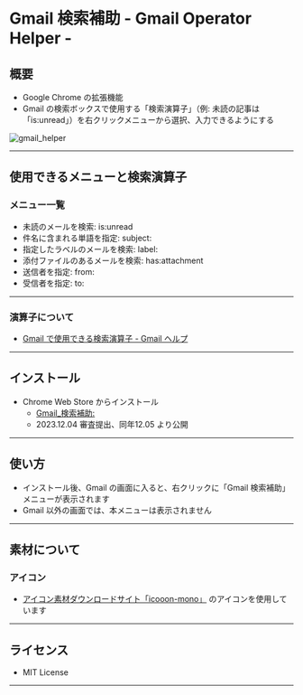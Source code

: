 # Gmail 検索補助 - Gmail Operator Helper -

## 概要

* Google Chrome の拡張機能
* Gmail の検索ボックスで使用する「検索演算子」（例: 未読の記事は「is:unread」）を右クリックメニューから選択、入力できるようにする

![gmail_helper](https://github.com/mikiakira/gmail_operator_helper/assets/7257513/9b85232f-90d8-4e60-88f3-e3c67266c5a1)


---

## 使用できるメニューと検索演算子

### メニュー一覧
* 未読のメールを検索: is:unread
* 件名に含まれる単語を指定: subject:
* 指定したラベルのメールを検索: label:
* 添付ファイルのあるメールを検索: has:attachment
* 送信者を指定: from:
* 受信者を指定: to:

---

### 演算子について

* [Gmail で使用できる検索演算子 - Gmail ヘルプ](https://support.google.com/mail/answer/7190?hl=ja)

---

## インストール

* Chrome Web Store からインストール
  - [Gmail_検索補助:](https://chromewebstore.google.com/detail/nkkpdhhloipeefegfmokeifgdnjaafeo?hl=ja)
  - 2023.12.04 審査提出、同年12.05 より公開
---

## 使い方

* インストール後、Gmail の画面に入ると、右クリックに「Gmail 検索補助」メニューが表示されます
* Gmail 以外の画面では、本メニューは表示されません

---

## 素材について

### アイコン
* [アイコン素材ダウンロードサイト「icooon-mono」](https://icooon-mono.com/) のアイコンを使用しています

---

## ライセンス

* MIT License

---

